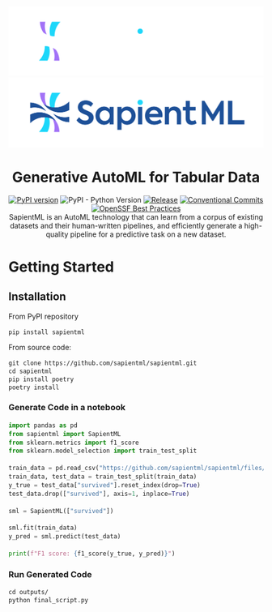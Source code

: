 ![](./static/logo_SapientML_negative@2x.png#gh-dark-mode-only)![](./static/logo_SapientML_positive@2x.png#gh-light-mode-only)
<div style="text-align:center;">
<h1>Generative AutoML for Tabular Data</h1>
<a href="https://badge.fury.io/py/sapientml"><img src="https://badge.fury.io/py/sapientml.svg" alt="PyPI version"></a>
<img alt="PyPI - Python Version" src="https://img.shields.io/pypi/pyversions/sapientml">
<a href="https://github.com/sapientml/sapientml/actions/workflows/release.yml"><img alt="Release" src="https://github.com/sapientml/sapientml/actions/workflows/release.yml/badge.svg"></a>
<a href="https://conventionalcommits.org"><img alt="Conventional Commits" src="https://img.shields.io/badge/Conventional%20Commits-1.0.0-%23FE5196?logo=conventionalcommits&logoColor=white"></a>
<a href="https://www.bestpractices.dev/projects/7781"><img alt="OpenSSF Best Practices" src="https://www.bestpractices.dev/projects/7781/badge"></a><br />
SapientML is an AutoML technology that can learn from a corpus of existing datasets and their human-written pipelines, and efficiently generate a high-quality pipeline for a predictive task on a new dataset.
</div>

# Getting Started

## Installation

From PyPI repository

```
pip install sapientml
```

From source code:

```
git clone https://github.com/sapientml/sapientml.git
cd sapientml
pip install poetry
poetry install
```

### Generate Code in a notebook

```py
import pandas as pd
from sapientml import SapientML
from sklearn.metrics import f1_score
from sklearn.model_selection import train_test_split

train_data = pd.read_csv("https://github.com/sapientml/sapientml/files/12481088/titanic.csv")
train_data, test_data = train_test_split(train_data)
y_true = test_data["survived"].reset_index(drop=True)
test_data.drop(["survived"], axis=1, inplace=True)

sml = SapientML(["survived"])

sml.fit(train_data)
y_pred = sml.predict(test_data)

print(f"F1 score: {f1_score(y_true, y_pred)}")
```

### Run Generated Code

```
cd outputs/
python final_script.py
```


